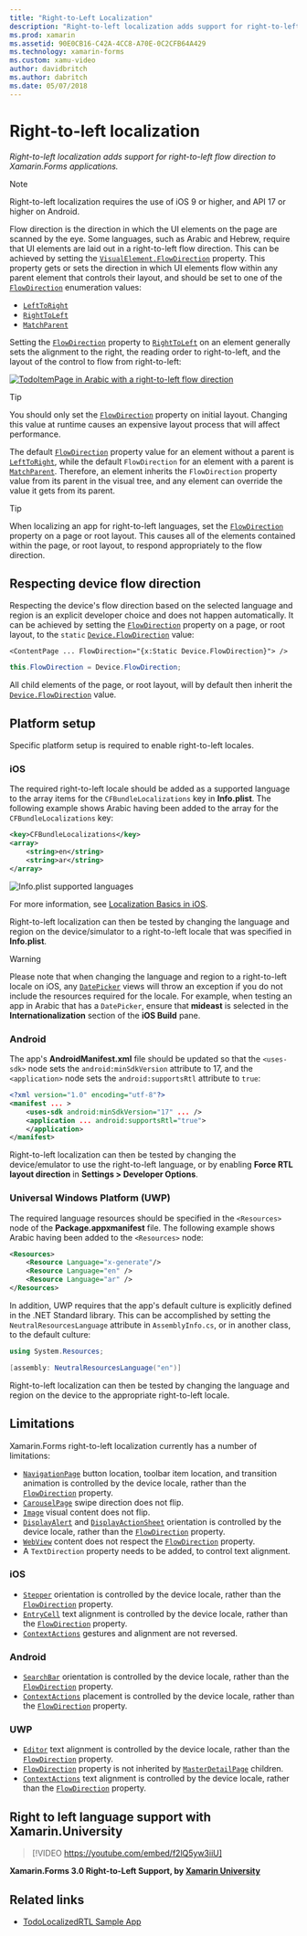 ```yaml
---
title: "Right-to-Left Localization"
description: "Right-to-left localization adds support for right-to-left flow direction to Xamarin.Forms applications."
ms.prod: xamarin
ms.assetid: 90E0CB16-C42A-4CC8-A70E-0C2CFB64A429
ms.technology: xamarin-forms
ms.custom: xamu-video
author: davidbritch
ms.author: dabritch
ms.date: 05/07/2018
---
```


# Right-to-left localization

_Right-to-left localization adds support for right-to-left flow direction to Xamarin.Forms applications._

> [!NOTE]
> Right-to-left localization requires the use of iOS 9 or higher, and API 17 or higher on Android.

Flow direction is the direction in which the UI elements on the page are scanned by the eye. Some languages, such as Arabic and Hebrew, require that UI elements are laid out in a right-to-left flow direction. This can be achieved by setting the [`VisualElement.FlowDirection`](xref:Xamarin.Forms.VisualElement.FlowDirection) property. This property gets or sets the direction in which UI elements flow within any parent element that controls their layout, and should be set to one of the [`FlowDirection`](xref:Xamarin.Forms.FlowDirection) enumeration values:

- [`LeftToRight`](xref:Xamarin.Forms.FlowDirection.LeftToRight)
- [`RightToLeft`](xref:Xamarin.Forms.FlowDirection.RightToLeft)
- [`MatchParent`](xref:Xamarin.Forms.FlowDirection.MatchParent)

Setting the [`FlowDirection`](xref:Xamarin.Forms.VisualElement.FlowDirection) property to [`RightToLeft`](xref:Xamarin.Forms.FlowDirection.RightToLeft) on an element generally sets the alignment to the right, the reading order to right-to-left, and the layout of the control to flow from right-to-left:

[![TodoItemPage in Arabic with a right-to-left flow direction](rtl-images/TodoItemPage-Arabic.png "TodoItemPage in Arabic with a right-to-left flow direction")](rtl-images/TodoItemPage-Arabic-Large.png#lightbox "TodoItemPage in Arabic with a right-to-left flow direction")

> [!TIP]
> You should only set the [`FlowDirection`](xref:Xamarin.Forms.VisualElement.FlowDirection) property on initial layout. Changing this value at runtime causes an expensive layout process that will affect performance.

The default [`FlowDirection`](xref:Xamarin.Forms.VisualElement.FlowDirection) property value for an element without a parent is [`LeftToRight`](xref:Xamarin.Forms.FlowDirection.LeftToRight), while the default `FlowDirection` for an element with a parent is [`MatchParent`](xref:Xamarin.Forms.FlowDirection.MatchParent). Therefore, an element inherits the `FlowDirection` property value from its parent in the visual tree, and any element can override the value it gets from its parent.

> [!TIP]
> When localizing an app for right-to-left languages, set the [`FlowDirection`](xref:Xamarin.Forms.VisualElement.FlowDirection) property on a page or root layout. This causes all of the elements contained within the page, or root layout, to respond appropriately to the flow direction.

## Respecting device flow direction

Respecting the device's flow direction based on the selected language and region is an explicit developer choice and does not happen automatically. It can be achieved by setting the [`FlowDirection`](xref:Xamarin.Forms.VisualElement.FlowDirection) property on a page, or root layout, to the `static` [`Device.FlowDirection`](xref:Xamarin.Forms.Device.FlowDirection) value:

```xaml
<ContentPage ... FlowDirection="{x:Static Device.FlowDirection}"> />
```

```csharp
this.FlowDirection = Device.FlowDirection;
```

All child elements of the page, or root layout, will by default then inherit the [`Device.FlowDirection`](xref:Xamarin.Forms.Device.FlowDirection) value.

## Platform setup

Specific platform setup is required to enable right-to-left locales.

### iOS

The required right-to-left locale should be added as a supported language to the array items for the `CFBundleLocalizations` key in **Info.plist**. The following example shows Arabic having been added to the array for the `CFBundleLocalizations` key:

```xml
<key>CFBundleLocalizations</key>
<array>
    <string>en</string>
    <string>ar</string>
</array>
```

![Info.plist supported languages](rtl-images/ios-locales.png "Info.plist supported languages")

For more information, see [Localization Basics in iOS](https://docs.microsoft.com/xamarin/ios/app-fundamentals/localization/#localization-basics-in-ios).

Right-to-left localization can then be tested by changing the language and region on the device/simulator to a right-to-left locale that was specified in **Info.plist**.

> [!WARNING]
> Please note that when changing the language and region to a right-to-left locale on iOS, any [`DatePicker`](xref:Xamarin.Forms.DatePicker) views will throw an exception if you do not include the resources required for the locale. For example, when testing an app in Arabic that has a `DatePicker`, ensure that **mideast** is selected in the **Internationalization** section of the **iOS Build** pane.

### Android

The app's **AndroidManifest.xml** file should be updated so that the `<uses-sdk>` node sets the `android:minSdkVersion` attribute to 17, and the `<application>` node sets the `android:supportsRtl` attribute to `true`:

```xml
<?xml version="1.0" encoding="utf-8"?>
<manifest ... >
    <uses-sdk android:minSdkVersion="17" ... />
    <application ... android:supportsRtl="true">
    </application>
</manifest>
```

Right-to-left localization can then be tested by changing the device/emulator to use the right-to-left language, or by enabling **Force RTL layout direction** in **Settings > Developer Options**.

### Universal Windows Platform (UWP)

The required language resources should be specified in the `<Resources>` node of the **Package.appxmanifest** file. The following example shows Arabic having been added to the `<Resources>` node:

```xml
<Resources>
    <Resource Language="x-generate"/>
    <Resource Language="en" />
    <Resource Language="ar" />
</Resources>
```

In addition, UWP requires that the app's default culture is explicitly defined in the .NET Standard library. This can be accomplished by setting the `NeutralResourcesLanguage` attribute in `AssemblyInfo.cs`, or in another class, to the default culture:

```csharp
using System.Resources;

[assembly: NeutralResourcesLanguage("en")]
```

Right-to-left localization can then be tested by changing the language and region on the device to the appropriate right-to-left locale.

## Limitations

Xamarin.Forms right-to-left localization currently has a number of limitations:

- [`NavigationPage`](xref:Xamarin.Forms.NavigationPage) button location, toolbar item location, and transition animation is controlled by the device locale, rather than the [`FlowDirection`](xref:Xamarin.Forms.VisualElement.FlowDirection) property.
- [`CarouselPage`](xref:Xamarin.Forms.CarouselPage) swipe direction does not flip.
- [`Image`](xref:Xamarin.Forms.Image) visual content does not flip.
- [`DisplayAlert`](xref:Xamarin.Forms.Page.DisplayAlert(System.String,System.String,System.String)) and [`DisplayActionSheet`](xref:Xamarin.Forms.Page.DisplayActionSheet(System.String,System.String,System.String,System.String[])) orientation is controlled by the device locale, rather than the [`FlowDirection`](xref:Xamarin.Forms.VisualElement.FlowDirection) property.
- [`WebView`](xref:Xamarin.Forms.WebView) content does not respect the [`FlowDirection`](xref:Xamarin.Forms.VisualElement.FlowDirection) property.
- A `TextDirection` property needs to be added, to control text alignment.

### iOS

- [`Stepper`](xref:Xamarin.Forms.Stepper) orientation is controlled by the device locale, rather than the [`FlowDirection`](xref:Xamarin.Forms.VisualElement.FlowDirection) property.
- [`EntryCell`](xref:Xamarin.Forms.EntryCell) text alignment is controlled by the device locale, rather than the [`FlowDirection`](xref:Xamarin.Forms.VisualElement.FlowDirection) property.
- [`ContextActions`](xref:Xamarin.Forms.Cell.ContextActions) gestures and alignment are not reversed.

### Android

- [`SearchBar`](xref:Xamarin.Forms.SearchBar) orientation is controlled by the device locale, rather than the [`FlowDirection`](xref:Xamarin.Forms.VisualElement.FlowDirection) property.
- [`ContextActions`](xref:Xamarin.Forms.Cell.ContextActions) placement is controlled by the device locale, rather than the [`FlowDirection`](xref:Xamarin.Forms.VisualElement.FlowDirection) property.

### UWP

- [`Editor`](xref:Xamarin.Forms.Editor) text alignment is controlled by the device locale, rather than the [`FlowDirection`](xref:Xamarin.Forms.VisualElement.FlowDirection) property.
- [`FlowDirection`](xref:Xamarin.Forms.VisualElement.FlowDirection) property is not inherited by [`MasterDetailPage`](xref:Xamarin.Forms.MasterDetailPage) children.
- [`ContextActions`](xref:Xamarin.Forms.Cell.ContextActions) text alignment is controlled by the device locale, rather than the [`FlowDirection`](xref:Xamarin.Forms.VisualElement.FlowDirection) property.

## Right to left language support with Xamarin.University

> [!VIDEO https://youtube.com/embed/f2lQ5yw3iiU]

**Xamarin.Forms 3.0 Right-to-Left Support, by [Xamarin University](https://university.xamarin.com/)**

## Related links

- [TodoLocalizedRTL Sample App](https://developer.xamarin.com/samples/xamarin-forms/TodoLocalizedRTL/)
